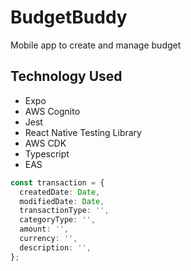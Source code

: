 # BudgetBuddy
 Mobile app to create and manage budget
 
## Technology Used
- Expo
- AWS Cognito
- Jest
- React Native Testing Library
- AWS CDK
- Typescript
- EAS

```typescript
const transaction = {
  createdDate: Date,
  modifiedDate: Date,
  transactionType: '',
  categoryType: '',
  amount: '',
  currency: '',
  description: '',
};
```